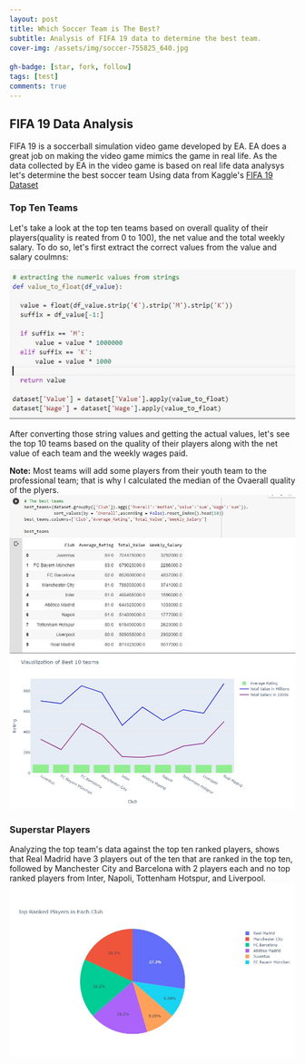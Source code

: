 ```yaml
---
layout: post
title: Which Soccer Team is The Best?
subtitle: Analysis of FIFA 19 data to determine the best team.
cover-img: /assets/img/soccer-755825_640.jpg

gh-badge: [star, fork, follow]
tags: [test]
comments: true
---
```


## FIFA 19 Data Analysis
FIFA 19 is a soccerball simulation video game developed by EA. EA does a great job on making the video game mimics the game in real life. 
As the data collected by EA in the video game is based on real life data analysys let's determine the best soccer team Using data from Kaggle's [FIFA 19 Dataset](https://kaggle.com/karangadiya/fifa19)

### Top Ten Teams
Let's take a look at the top ten teams based on overall quality of their players(quality is reated from 0 to 100), the net value and the total weekly salary.
To do so, let's first extract the correct values from the value and salary coulmns:

![]( /assets/img/function.JPG)

After converting those string values and getting the actual values, let's see the top 10 teams based on the quality of their players along with the net value of each team and the weekly wages paid.

**Note:** Most teams will add some players from their youth team to the professional team; that  is why I calculated the median of the Ovaerall quality of the plyers.
![]( /assets/img/top_ten.JPG)
![]( /assets/img/top_ten_visual.JPG)

### Superstar Players
Analyzing the top team's data against the top ten ranked players, shows that Real Madrid have 3 players out of the ten that are ranked in the top ten, followed by Manchester City and Barcelona with 2 players each and no top ranked players from Inter, Napoli, Tottenham Hotspur, and Liverpool.
![]( /assets/img/top_ranked.JPG)
